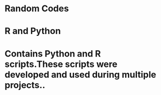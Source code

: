 # Random Codes
# R and Python
# Contains Python and R scripts.These scripts were developed and used during multiple projects..
